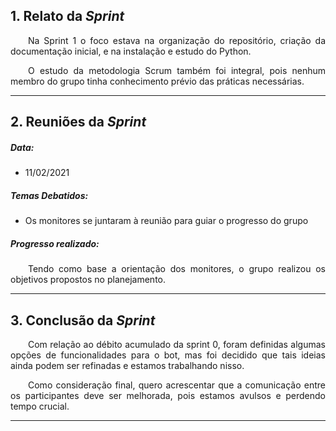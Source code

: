 ## 1. Relato da _Sprint_ 

<p align="justify">&emsp;&emsp;Na Sprint 1 o foco estava na organização do repositório, criação da documentação inicial, e na instalação e estudo do Python.</p>
<p align="justify">&emsp;&emsp;O estudo da metodologia Scrum também foi integral, pois nenhum membro do grupo tinha conhecimento prévio das práticas necessárias.</p>

------------
## 2. Reuniões da _Sprint_ 
##### Data:
- 11/02/2021

##### _Temas Debatidos:_
-  Os monitores se juntaram à reunião para guiar o progresso do grupo

##### Progresso realizado: 
<p align="justify">&emsp;&emsp;Tendo como base a orientação dos monitores, o grupo realizou os objetivos propostos no planejamento.</p>

------------
## 3. Conclusão da _Sprint_
<p align="justify">&emsp;&emsp;Com relação ao débito acumulado da sprint 0, foram definidas algumas opções de funcionalidades para o bot, mas foi decidido que tais ideias ainda podem ser refinadas e estamos trabalhando nisso.</p>

<p align="justify">&emsp;&emsp;Como consideração final, quero acrescentar que a comunicação entre os participantes deve ser melhorada, pois estamos avulsos e perdendo tempo crucial.</p>

------------